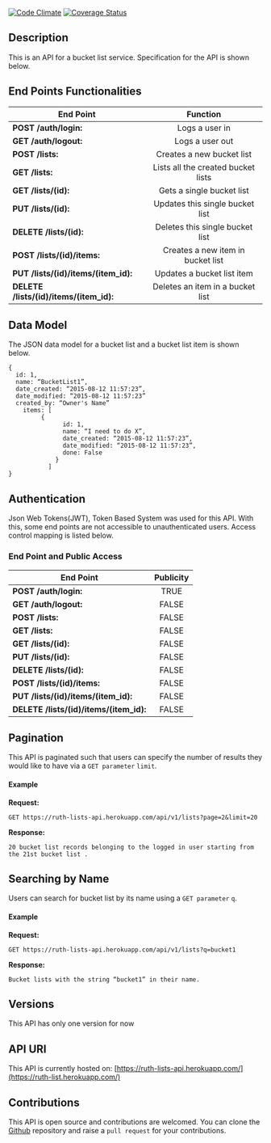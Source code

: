 [![Code Climate](https://codeclimate.com/github/andela-rchukwumam/Bucketlist_Api/badges/gpa.svg)](https://codeclimate.com/github/andela-rchukwumam/Bucketlist_Api)
[![Coverage Status](https://coveralls.io/repos/github/andela-rchukwumam/Bucketlist_Api/badge.svg?branch=master)](https://coveralls.io/github/andela-rchukwumam/Bucketlist_Api?branch=master)
## Description
This is an API for a bucket list service. Specification for the API is shown below.

## End Points Functionalities
|End Point| Function  |
|---------------------|:----:|
|**POST /auth/login:** |Logs a user in
| **GET /auth/logout:**| Logs a user out
| **POST /lists:**| Creates a new bucket list
| **GET /lists:**| Lists all the created bucket lists
|**GET /lists/(id):**| Gets a single bucket list
| **PUT /lists/(id):** |Updates this single bucket list
| **DELETE /lists/(id):**| Deletes this single bucket list
| **POST /lists/(id)/items:** |Creates a new item in bucket list
|**PUT /lists/(id)/items/(item_id):**| Updates a bucket list item
|**DELETE /lists/(id)/items/(item_id):**| Deletes an item in a bucket list

## Data Model
 The JSON data model for a bucket list and a bucket list item is shown below.

```
{
  id: 1,
  name: “BucketList1”,
  date_created: “2015-08-12 11:57:23”,
  date_modified: “2015-08-12 11:57:23”
  created_by: “Owner's Name”
    items: [
         {
               id: 1,
               name: “I need to do X”,
               date_created: “2015-08-12 11:57:23”,
               date_modified: “2015-08-12 11:57:23”,
               done: False
             }
           ]
}
```

## Authentication
Json Web Tokens(JWT), Token Based System was used for this API. With this, some end points are not accessible to unauthenticated users. Access control mapping is listed below.

### End Point and Public Access
|End Point| Publicity  |
|---------------------|:----:|
|**POST /auth/login:**| TRUE |
| **GET /auth/logout:**| FALSE|
| **POST /lists:**| FALSE|
| **GET /lists:**| FALSE|
| **GET /lists/(id):**| FALSE|
| **PUT /lists/(id):**| FALSE|
| **DELETE /lists/(id):**| FALSE |
|**POST /lists/(id)/items:**|  FALSE|
| **PUT /lists/(id)/items/(item_id):**| FALSE|
| **DELETE /lists/(id)/items/(item_id):**| FALSE|

## Pagination
This API is paginated such that users can specify the number of results they would like to have via a `GET parameter` `limit`.

#### Example

**Request:**
```
GET https://ruth-lists-api.herokuapp.com/api/v1/lists?page=2&limit=20
```

**Response:**
```
20 bucket list records belonging to the logged in user starting from the 21st bucket list .
```

  ## Searching by Name
  Users can search for bucket list by its name using a `GET parameter` `q`.
  #### Example

  **Request:**
  ```
  GET https://ruth-lists-api.herokuapp.com/api/v1/lists?q=bucket1
  ```

  **Response:**
  ```
  Bucket lists with the string “bucket1” in their name.
  ```

## Versions
This API has only one version for now

## API URI
 This API is currently hosted on:
 [https://ruth-lists-api.herokuapp.com/](https://ruth-list.herokuapp.com/)

## Contributions
 This API is open source and contributions are welcomed. You can clone the [Github](https://github.com/andela-rchukwumam/Bucketlist_Api) repository and raise a `pull request` for your contributions.  
